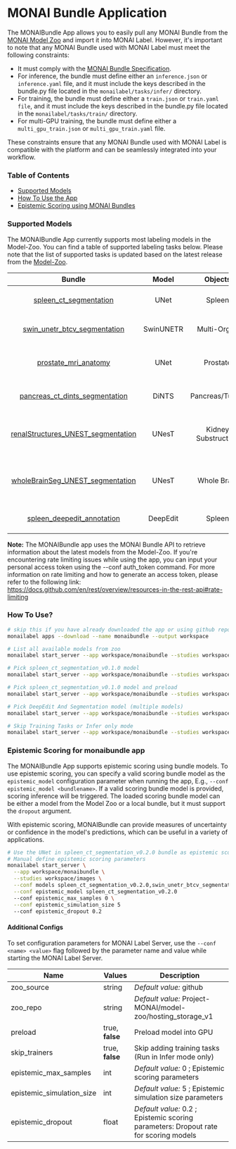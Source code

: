 <!--
Copyright (c) MONAI Consortium
Licensed under the Apache License, Version 2.0 (the "License");
you may not use this file except in compliance with the License.
You may obtain a copy of the License at
    http://www.apache.org/licenses/LICENSE-2.0
Unless required by applicable law or agreed to in writing, software
distributed under the License is distributed on an "AS IS" BASIS,
WITHOUT WARRANTIES OR CONDITIONS OF ANY KIND, either express or implied.
See the License for the specific language governing permissions and
limitations under the License.
-->

# MONAI Bundle Application
The MONAIBundle App allows you to easily pull any MONAI Bundle from the [MONAI Model Zoo](https://github.com/Project-MONAI/model-zoo/tree/dev/models) and import it into MONAI Label. However, it's important to note that any MONAI Bundle used with MONAI Label must meet the following constraints:

- It must comply with the [MONAI Bundle Specification](https://docs.monai.io/en/latest/mb_specification.html).
- For inference, the bundle must define either an `inference.json` or `inference.yaml` file, and it must include the keys described in the bundle.py file located in the `monailabel/tasks/infer/` directory.
- For training, the bundle must define either a `train.json` or `train.yaml file`, and it must include the keys described in the bundle.py file located in the `monailabel/tasks/train/` directory.
- For multi-GPU training, the bundle must define either a `multi_gpu_train.json` or `multi_gpu_train.yaml` file.

These constraints ensure that any MONAI Bundle used with MONAI Label is compatible with the platform and can be seamlessly integrated into your workflow.

### Table of Contents
- [Supported Models](#supported-models)
- [How To Use the App](#how-to-use-the-app)
- [Epistemic Scoring using MONAI Bundles](#epistemic-Scoring-for-monaibundle-app)

### Supported Models


The MONAIBundle App currently supports most labeling models in the Model-Zoo. You can find a table of supported labeling tasks below. Please note that the list of supported tasks is updated based on the latest release from the [Model-Zoo](https://github.com/Project-MONAI/model-zoo/tree/dev/models).

| Bundle | Model | Objects | Modality | Note |
|:----:|:-----:|:-------:|:--------:|:----:|
| [spleen_ct_segmentation](https://github.com/Project-MONAI/model-zoo/tree/dev/models/spleen_ct_segmentation) | UNet | Spleen | CT | A model for (3D) segmentation of the spleen |
| [swin_unetr_btcv_segmentation](https://github.com/Project-MONAI/model-zoo/tree/dev/models/swin_unetr_btcv_segmentation) | SwinUNETR | Multi-Organ | CT | A model for (3D) multi-organ segmentation |
| [prostate_mri_anatomy](https://github.com/Project-MONAI/model-zoo/tree/dev/models/prostate_mri_anatomy) | UNet | Prostate | MRI | A model for (3D) prostate segmentation from MRI image |
| [pancreas_ct_dints_segmentation](https://github.com/Project-MONAI/model-zoo/tree/dev/models/pancreas_ct_dints_segmentation) | DiNTS | Pancreas/Tumor | CT | An automl method for (3D) pancreas/tumor segmentation |
| [renalStructures_UNEST_segmentation](https://github.com/Project-MONAI/model-zoo/tree/dev/models/renalStructures_UNEST_segmentation) | UNesT | Kidney Substructure | CT |  A pre-trained for inference (3D) kidney cortex/medulla/pelvis segmentation |
| [wholeBrainSeg_UNEST_segmentation](https://github.com/Project-MONAI/model-zoo/tree/dev/models/wholeBrainSeg_Large_UNEST_segmentation) | UNesT | Whole Brain | MRI T1 |  A pre-trained for inference (3D) 133 whole brain structures segmentation |
| [spleen_deepedit_annotation](https://github.com/Project-MONAI/model-zoo/tree/dev/models/spleen_deepedit_annotation) | DeepEdit | Spleen| CT | An interactive method for 3D spleen Segmentation |


**Note:** The MONAIBundle app uses the MONAI Bundle API to retrieve information about the latest models from the Model-Zoo. If you're encountering rate limiting issues while using the app, you can input your personal access token using the --conf auth_token command. For more information on rate limiting and how to generate an access token, please refer to the following link: https://docs.github.com/en/rest/overview/resources-in-the-rest-api#rate-limiting

### How To Use?

```bash
# skip this if you have already downloaded the app or using github repository (dev mode)
monailabel apps --download --name monaibundle --output workspace

# List all available models from zoo
monailabel start_server --app workspace/monaibundle --studies workspace/images

# Pick spleen_ct_segmentation_v0.1.0 model
monailabel start_server --app workspace/monaibundle --studies workspace/images --conf models spleen_ct_segmentation_v0.1.0

# Pick spleen_ct_segmentation_v0.1.0 model and preload
monailabel start_server --app workspace/monaibundle --studies workspace/images --conf models spleen_ct_segmentation_v0.1.0 --conf preload true

# Pick DeepEdit And Segmentation model (multiple models)
monailabel start_server --app workspace/monaibundle --studies workspace/images --conf models "spleen_ct_segmentation_v0.1.0,spleen_deepedit_annotation_v0.1.0"

# Skip Training Tasks or Infer only mode
monailabel start_server --app workspace/monaibundle --studies workspace/images --conf models spleen_ct_segmentation_v0.1.0 --conf skip_trainers true
```

### Epistemic Scoring for monaibundle app
The MONAIBundle App supports epistemic scoring using bundle models. To use epistemic scoring, you can specify a valid scoring bundle model as the `epistemic_model` configuration parameter when running the app, E.g., `--conf epistemic_model <bundlename>`. If a valid scoring bundle model is provided, scoring inference will be triggered. The loaded scoring bundle model can be either a model from the Model Zoo or a local bundle, but it must support the `dropout` argument.

With epistemic scoring, MONAIBundle can provide measures of uncertainty or confidence in the model's predictions, which can be useful in a variety of applications.

```bash
# Use the UNet in spleen_ct_segmentation_v0.2.0 bundle as epistemic scoring model.
# Manual define epistemic scoring parameters
monailabel start_server \
  --app workspace/monaibundle \
  --studies workspace/images \
  --conf models spleen_ct_segmentation_v0.2.0,swin_unetr_btcv_segmentation_v0.2.0 \
  --conf epistemic_model spleen_ct_segmentation_v0.2.0
  --conf epistemic_max_samples 0 \
  --conf epistemic_simulation_size 5
  --conf epistemic_dropout 0.2

```

#### Additional Configs

To set configuration parameters for MONAI Label Server, use the `--conf <name> <value>` flag followed by the parameter name and value while starting the MONAI Label Server.

| Name                      | Values          | Description                                                                                 |
|---------------------------|-----------------|---------------------------------------------------------------------------------------------|
| zoo_source                | string          | _Default value:_ github                                                                     |
| zoo_repo                  | string          | _Default value:_ Project-MONAI/model-zoo/hosting_storage_v1                                 |
| preload                   | true, **false** | Preload model into GPU                                                                      |
| skip_trainers             | true, **false** | Skip adding training tasks (Run in Infer mode only)                                         |
| epistemic_max_samples     | int             | _Default value:_ 0    ;  Epistemic scoring parameters                                       |
| epistemic_simulation_size | int             | _Default value:_ 5    ;  Epistemic simulation size parameters                               |
| epistemic_dropout         | float           | _Default value:_ 0.2  ;  Epistemic scoring parameters: Dropout rate for scoring models      |                               |
